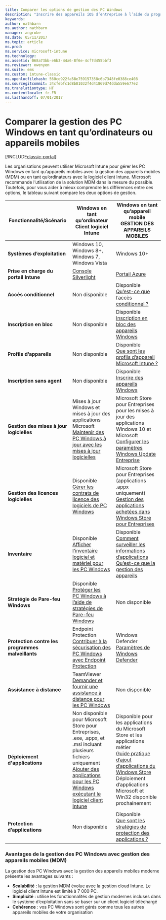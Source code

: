 ```yaml
---
title: Comparer les options de gestion des PC Windows
description: "Inscrire des appareils iOS d’entreprise à l’aide du programme d’inscription des appareils Apple ou d’Apple Configurator"
keywords: 
author: nathbarn
ms.author: nathbarn
manager: angrobe
ms.date: 05/11/2017
ms.topic: article
ms.prod: 
ms.service: microsoft-intune
ms.technology: 
ms.assetid: 068a73bb-e6b3-44a6-8f6e-4cf7d455bbf3
ms.reviewer: owenyen
ms.suite: ems
ms.custom: intune-classic
ms.openlocfilehash: 560ce922fa58e759157358c6b7348fe0388ce408
ms.sourcegitcommit: 34cfebfc1d8b81032f4d41869d74dda559e677e2
ms.translationtype: HT
ms.contentlocale: fr-FR
ms.lasthandoff: 07/01/2017
---
```

# <a name="compare-managing-windows-pcs-as-computers-or-mobile-devices"></a>Comparer la gestion des PC Windows en tant qu’ordinateurs ou appareils mobiles

[!INCLUDE[classic-portal](../includes/classic-portal.md)]

Les organisations peuvent utiliser Microsoft Intune pour gérer les PC Windows en tant qu’appareils mobiles avec la gestion des appareils mobiles (MDM) ou en tant qu’ordinateurs avec le logiciel client Intune.  Microsoft recommande l’utilisation de la solution MDM dans la mesure du possible. Toutefois, pour vous aider à mieux comprendre les différences entre ces options, le tableau suivant compare les deux options de gestion.

|**Fonctionnalité/Scénario** |**Windows en tant qu’ordinateur**<br>Client logiciel Intune | **Windows en tant qu’appareil mobile**<br>GESTION DES APPAREILS MOBILES |
|--------------|-------------------------------|-------------------------------|
|**Systèmes d’exploitation** |Windows 10, Windows 8+, Windows 7, Windows Vista | Windows 10+ |
|**Prise en charge du portail Intune** |[Console Silverlight](https://manage.microsoft.com)|[Portail Azure](https://portal.azure.com) |
|**Accès conditionnel**|Non disponible|Disponible <br>[Qu’est-ce que l’accès conditionnel ?](https://docs.microsoft.com/intune-azure/conditional-access/what-is-conditional-access)|
|**Inscription en bloc**|Non disponible|Disponible <br>[Inscription en bloc des appareils Windows](https://docs.microsoft.com/intune-azure/enroll-devices/bulk-enroll-windows)|
|**Profils d’appareils**|Non disponible|Disponible <br>[Que sont les profils d’appareil Microsoft Intune ?](https://docs.microsoft.com/intune-azure/configure-devices/what-are-device-profiles)|
|**Inscription sans agent**|Non disponible |Disponible<br>[Inscrire des appareils Windows](https://docs.microsoft.com/intune-azure/enroll-devices/enroll-windows-devices)|
|**Gestion des mises à jour logicielles**| Mises à jour Windows et mises à jour des applications Microsoft<br>[Maintenir des PC Windows à jour avec les mises à jour logicielles](https://docs.microsoft.com/intune/deploy-use/keep-windows-pcs-up-to-date-with-software-updates-in-microsoft-intune)|Microsoft Store pour Entreprises pour les mises à jour des applications Windows 10 et Microsoft<br> [Configurer les paramètres Windows Update Entreprise](https://docs.microsoft.com/intune-azure/configure-devices/how-to-configure-windows-update-for-business) |
|**Gestion des licences logicielles**|Disponible <br>[Gérer les contrats de licence des logiciels de PC Windows](https://docs.microsoft.com/intune/deploy-use/manage-license-agreements-for-windows-pc-software-in-microsoft-intune)|Microsoft Store pour Entreprises (applications .appx uniquement)<br>[Gestion des applications achetées dans Windows Store pour Entreprises](https://docs.microsoft.com/intune-azure/manage-apps/wsfb-apps)|
|**Inventaire**|Disponible <br>[Afficher l’inventaire logiciel et matériel pour les PC Windows](https://docs.microsoft.com/intune/deploy-use/view-hardware-and-software-inventory-for-windows-pcs-in-microsoft-intune)|Disponible <br>[Comment surveiller les informations d’applications](https://docs.microsoft.com/intune/apps-monitor)<br>[Qu’est-ce que la gestion des appareils](https://docs.microsoft.com/intune/device-management)|
|**Stratégie de Pare-feu Windows**|Disponible <br>[Protéger les PC Windows à l’aide de stratégies de Pare-feu Windows](https://docs.microsoft.com/intune/deploy-use/help-protect-windows-pcs-using-windows-firewall-policies-in-microsoft-intune) |Non disponible|
|**Protection contre les programmes malveillants**|Endpoint Protection<br>[Contribuer à la sécurisation des PC Windows avec Endpoint Protection](https://docs.microsoft.com/intune/deploy-use/help-secure-windows-pcs-with-endpoint-protection-for-microsoft-intune)|Windows Defender<br>[Paramètres de Windows Defender](https://docs.microsoft.com/intune-azure/configure-devices/custom-for-windows-10#windows-defender-settings)|
|**Assistance à distance** |TeamViewer<br>[Demander et fournir une assistance à distance pour les PC Windows](https://docs.microsoft.com/intune/deploy-use/request-and-provide-remote-assistance-for-windows-pcs-in-microsoft-intune)|Non disponible |
|**Déploiement d'applications** | Non disponible pour Microsoft Store pour Entreprises,<br>.exe, .appx, et .msi incluant plusieurs fichiers uniquement<br>[Ajouter des applications pour les PC Windows exécutant le logiciel client Intune](https://docs.microsoft.com/intune/deploy-use/add-apps-for-windows-pcs-in-microsoft-intune)|Disponible pour les applications du Microsoft Store et les applications métier<br>[Guide pratique d’ajout d’applications du Windows Store](https://docs.microsoft.com/intune-azure/manage-apps/windows-store-app)<br>Déploiement d’applications Microsoft et Win32 disponible prochainement |
|**Protection d’applications**|Non disponible|Disponible <br>[Que sont les stratégies de protection des applications ?](https://docs.microsoft.com/intune-azure/manage-apps/what-is-app-protection-policy)|


### <a name="advantages-of-mdm-windows-pc-management"></a>Avantages de la gestion des PC Windows avec gestion des appareils mobiles (MDM)
La gestion des PC Windows avec la gestion des appareils mobiles moderne présente les avantages suivants :
- **Scalabilité** : la gestion MDM évolue avec la gestion cloud Intune. Le logiciel client Intune est limité à 7 000 PC.
- **Simplicité** : utilise les fonctionnalités de gestion modernes incluses dans le système d’exploitation sans se baser sur un client logiciel téléchargé
- **Cohérence** : vos PC Windows sont gérés comme tous les autres appareils mobiles de votre organisation
<!-- - **Cloud optimization** - -->
